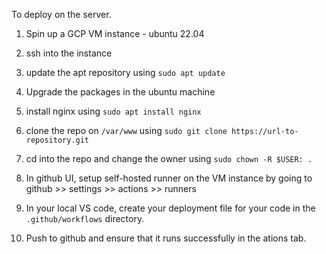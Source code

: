 To deploy on the server.
1. Spin up a GCP VM instance - ubuntu 22.04
2. ssh into the instance
3. update the apt repository using `sudo apt update`
4. Upgrade the packages in the ubuntu machine
5. install nginx using `sudo apt install nginx`
6. clone the repo on `/var/www` using `sudo git clone https://url-to-repository.git`
7. cd into the repo and change the owner using `sudo chown -R $USER: .`

8. In github UI, setup self-hosted runner on the VM instance by going to github >> settings >> actions >> runners
9. In your local VS code, create your deployment file for your code in the `.github/workflows` directory.
10. Push to github and ensure that it runs successfully in the ations tab.